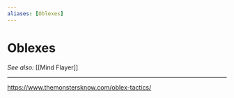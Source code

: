```yaml
---
aliases: [Oblexes]
---
```

# Oblexes
*See also:* [[Mind Flayer]]
___
https://www.themonstersknow.com/oblex-tactics/
